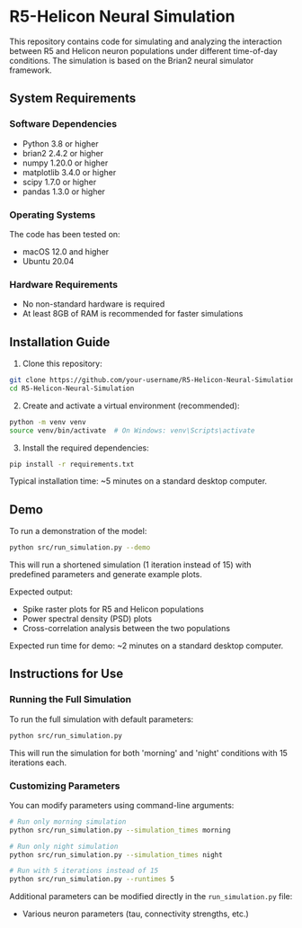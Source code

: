 # R5-Helicon Neural Simulation

This repository contains code for simulating and analyzing the interaction between R5 and Helicon neuron populations under different time-of-day conditions. The simulation is based on the Brian2 neural simulator framework.

## System Requirements

### Software Dependencies
- Python 3.8 or higher
- brian2 2.4.2 or higher
- numpy 1.20.0 or higher
- matplotlib 3.4.0 or higher
- scipy 1.7.0 or higher
- pandas 1.3.0 or higher

### Operating Systems
The code has been tested on:
- macOS 12.0 and higher
- Ubuntu 20.04

### Hardware Requirements
- No non-standard hardware is required
- At least 8GB of RAM is recommended for faster simulations

## Installation Guide

1. Clone this repository:
```bash
git clone https://github.com/your-username/R5-Helicon-Neural-Simulation.git
cd R5-Helicon-Neural-Simulation
```

2. Create and activate a virtual environment (recommended):
```bash
python -m venv venv
source venv/bin/activate  # On Windows: venv\Scripts\activate
```

3. Install the required dependencies:
```bash
pip install -r requirements.txt
```

Typical installation time: ~5 minutes on a standard desktop computer.

## Demo

To run a demonstration of the model:

```bash
python src/run_simulation.py --demo
```

This will run a shortened simulation (1 iteration instead of 15) with predefined parameters and generate example plots.

Expected output:
- Spike raster plots for R5 and Helicon populations
- Power spectral density (PSD) plots
- Cross-correlation analysis between the two populations

Expected run time for demo: ~2 minutes on a standard desktop computer.

## Instructions for Use

### Running the Full Simulation

To run the full simulation with default parameters:

```bash
python src/run_simulation.py
```

This will run the simulation for both 'morning' and 'night' conditions with 15 iterations each.

### Customizing Parameters

You can modify parameters using command-line arguments:

```bash
# Run only morning simulation
python src/run_simulation.py --simulation_times morning

# Run only night simulation
python src/run_simulation.py --simulation_times night

# Run with 5 iterations instead of 15
python src/run_simulation.py --runtimes 5
```

Additional parameters can be modified directly in the `run_simulation.py` file:
- Various neuron parameters (tau, connectivity strengths, etc.)




